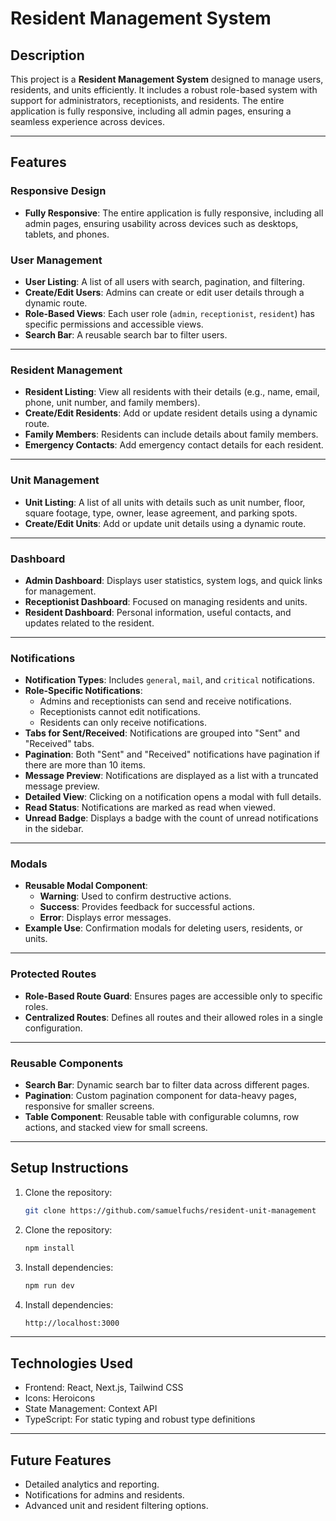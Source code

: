 # Resident Management System

## Description
This project is a **Resident Management System** designed to manage users, residents, and units efficiently. It includes a robust role-based system with support for administrators, receptionists, and residents. The entire application is fully responsive, including all admin pages, ensuring a seamless experience across devices.

---

## Features

### Responsive Design
- **Fully Responsive**: The entire application is fully responsive, including all admin pages, ensuring usability across devices such as desktops, tablets, and phones.


### User Management
- **User Listing**: A list of all users with search, pagination, and filtering.
- **Create/Edit Users**: Admins can create or edit user details through a dynamic route.
- **Role-Based Views**: Each user role (`admin`, `receptionist`, `resident`) has specific permissions and accessible views.
- **Search Bar**: A reusable search bar to filter users.

---

### Resident Management
- **Resident Listing**: View all residents with their details (e.g., name, email, phone, unit number, and family members).
- **Create/Edit Residents**: Add or update resident details using a dynamic route.
- **Family Members**: Residents can include details about family members.
- **Emergency Contacts**: Add emergency contact details for each resident.

---

### Unit Management
- **Unit Listing**: A list of all units with details such as unit number, floor, square footage, type, owner, lease agreement, and parking spots.
- **Create/Edit Units**: Add or update unit details using a dynamic route.

---

### Dashboard
- **Admin Dashboard**: Displays user statistics, system logs, and quick links for management.
- **Receptionist Dashboard**: Focused on managing residents and units.
- **Resident Dashboard**: Personal information, useful contacts, and updates related to the resident.

---

### Notifications
- **Notification Types**: Includes `general`, `mail`, and `critical` notifications.
- **Role-Specific Notifications**:
  - Admins and receptionists can send and receive notifications.
  - Receptionists cannot edit notifications.
  - Residents can only receive notifications.
- **Tabs for Sent/Received**: Notifications are grouped into "Sent" and "Received" tabs.
- **Pagination**: Both "Sent" and "Received" notifications have pagination if there are more than 10 items.
- **Message Preview**: Notifications are displayed as a list with a truncated message preview.
- **Detailed View**: Clicking on a notification opens a modal with full details.
- **Read Status**: Notifications are marked as read when viewed.
- **Unread Badge**: Displays a badge with the count of unread notifications in the sidebar.

---

### Modals
- **Reusable Modal Component**: 
  - **Warning**: Used to confirm destructive actions.
  - **Success**: Provides feedback for successful actions.
  - **Error**: Displays error messages.
- **Example Use**: Confirmation modals for deleting users, residents, or units.

---

### Protected Routes
- **Role-Based Route Guard**: Ensures pages are accessible only to specific roles.
- **Centralized Routes**: Defines all routes and their allowed roles in a single configuration.

---

### Reusable Components
- **Search Bar**: Dynamic search bar to filter data across different pages.
- **Pagination**: Custom pagination component for data-heavy pages, responsive for smaller screens.
- **Table Component**: Reusable table with configurable columns, row actions, and stacked view for small screens.

---

## Setup Instructions

1. Clone the repository:
   ```bash
   git clone https://github.com/samuelfuchs/resident-unit-management
   
2. Clone the repository:
   ```bash
   npm install

3. Install dependencies:
    ```bash
   npm run dev
   
4. Install dependencies:
    ```bash
   http://localhost:3000

---

## Technologies Used

- Frontend: React, Next.js, Tailwind CSS
- Icons: Heroicons
- State Management: Context API
- TypeScript: For static typing and robust type definitions

---

## Future Features

- Detailed analytics and reporting.
- Notifications for admins and residents.
- Advanced unit and resident filtering options.